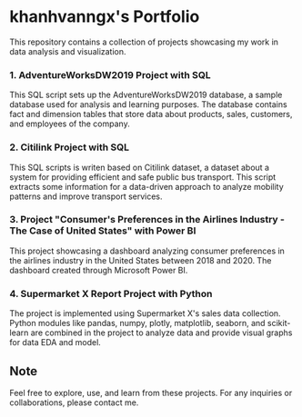 # khanhvanngx's Portfolio

This repository contains a collection of projects showcasing my work in data analysis and visualization.

### 1. AdventureWorksDW2019 Project with SQL

This SQL script sets up the AdventureWorksDW2019 database, a sample database used for analysis and learning purposes. The database contains fact and dimension tables that store data about products, sales, customers, and employees of the company.

### 2. Citilink Project with SQL

This SQL scripts is writen based on Citilink dataset, a dataset about a system for providing efficient and safe public bus transport. This script extracts some information for a data-driven approach to analyze mobility patterns and improve transport services.

### 3. Project "Consumer's Preferences in the Airlines Industry - The Case of United States" with Power BI

This project showcasing a dashboard analyzing consumer preferences in the airlines industry in the United States between 2018 and 2020. The dashboard created through Microsoft Power BI.

### 4. Supermarket X Report Project with Python

The project is implemented using Supermarket X's sales data collection. Python modules like pandas, numpy, plotly, matplotlib, seaborn, and scikit-learn are combined in the project to analyze data and provide visual graphs for data EDA and model.

## Note

Feel free to explore, use, and learn from these projects. For any inquiries or collaborations, please contact me.
